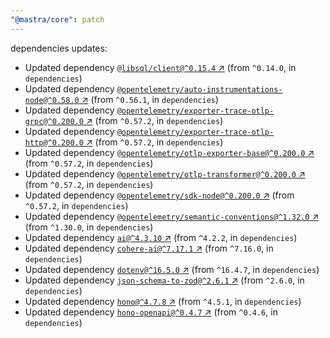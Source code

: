 ```yaml
---
"@mastra/core": patch
---
```

dependencies updates:
  - Updated dependency [`@libsql/client@^0.15.4` ↗︎](https://www.npmjs.com/package/@libsql/client/v/0.15.4) (from `^0.14.0`, in `dependencies`)
  - Updated dependency [`@opentelemetry/auto-instrumentations-node@^0.58.0` ↗︎](https://www.npmjs.com/package/@opentelemetry/auto-instrumentations-node/v/0.58.0) (from `^0.56.1`, in `dependencies`)
  - Updated dependency [`@opentelemetry/exporter-trace-otlp-grpc@^0.200.0` ↗︎](https://www.npmjs.com/package/@opentelemetry/exporter-trace-otlp-grpc/v/0.200.0) (from `^0.57.2`, in `dependencies`)
  - Updated dependency [`@opentelemetry/exporter-trace-otlp-http@^0.200.0` ↗︎](https://www.npmjs.com/package/@opentelemetry/exporter-trace-otlp-http/v/0.200.0) (from `^0.57.2`, in `dependencies`)
  - Updated dependency [`@opentelemetry/otlp-exporter-base@^0.200.0` ↗︎](https://www.npmjs.com/package/@opentelemetry/otlp-exporter-base/v/0.200.0) (from `^0.57.2`, in `dependencies`)
  - Updated dependency [`@opentelemetry/otlp-transformer@^0.200.0` ↗︎](https://www.npmjs.com/package/@opentelemetry/otlp-transformer/v/0.200.0) (from `^0.57.2`, in `dependencies`)
  - Updated dependency [`@opentelemetry/sdk-node@^0.200.0` ↗︎](https://www.npmjs.com/package/@opentelemetry/sdk-node/v/0.200.0) (from `^0.57.2`, in `dependencies`)
  - Updated dependency [`@opentelemetry/semantic-conventions@^1.32.0` ↗︎](https://www.npmjs.com/package/@opentelemetry/semantic-conventions/v/1.32.0) (from `^1.30.0`, in `dependencies`)
  - Updated dependency [`ai@^4.3.10` ↗︎](https://www.npmjs.com/package/ai/v/4.3.10) (from `^4.2.2`, in `dependencies`)
  - Updated dependency [`cohere-ai@^7.17.1` ↗︎](https://www.npmjs.com/package/cohere-ai/v/7.17.1) (from `^7.16.0`, in `dependencies`)
  - Updated dependency [`dotenv@^16.5.0` ↗︎](https://www.npmjs.com/package/dotenv/v/16.5.0) (from `^16.4.7`, in `dependencies`)
  - Updated dependency [`json-schema-to-zod@^2.6.1` ↗︎](https://www.npmjs.com/package/json-schema-to-zod/v/2.6.1) (from `^2.6.0`, in `dependencies`)
  - Updated dependency [`hono@^4.7.8` ↗︎](https://www.npmjs.com/package/hono/v/4.7.8) (from `^4.5.1`, in `dependencies`)
  - Updated dependency [`hono-openapi@^0.4.7` ↗︎](https://www.npmjs.com/package/hono-openapi/v/0.4.7) (from `^0.4.6`, in `dependencies`)
